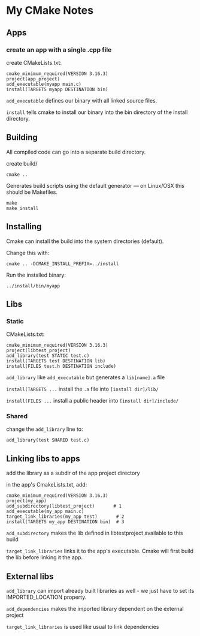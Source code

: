 # My CMake Notes

## Apps

### create an app with a single .cpp file

create CMakeLists.txt:

    cmake_minimum_required(VERSION 3.16.3)
    project(app_project)
    add_executable(myapp main.c)
    install(TARGETS myapp DESTINATION bin)


`add_executable` defines our binary with all linked source files.

`install` tells cmake to install our binary into the bin directory of the install directory.

## Building

All compiled code can go into a separate build directory.

create build/

    cmake ..

Generates build scripts using the default generator — on Linux/OSX this should be Makefiles.

    make
    make install


## Installing

Cmake can install the build into the system directories (default).

Change this with:

    cmake .. -DCMAKE_INSTALL_PREFIX=../install

Run the installed binary:

    ../install/bin/myapp

## Libs

### Static

CMakeLists.txt:

    cmake_minimum_required(VERSION 3.16.3)
    project(libtest_project)
    add_library(test STATIC test.c)
    install(TARGETS test DESTINATION lib)
    install(FILES test.h DESTINATION include)

`add_library` like `add_executable` but generates a `lib[name].a` file

`install(TARGETS ...` install the `.a` file into `[install dir]/lib/`

`install(FILES ...` install a public header into `[install dir]/include/`

### Shared

change the `add_library` line to:

    add_library(test SHARED test.c)

## Linking libs to apps

add the library as a subdir of the app project directory

in the app's CmakeLists.txt, add:

    cmake_minimum_required(VERSION 3.16.3)
    project(my_app)
    add_subdirectory(libtest_project)       # 1
    add_executable(my_app main.c)
    target_link_libraries(my_app test)       # 2
    install(TARGETS my_app DESTINATION bin)  # 3


`add_subdirectory` makes the lib defined in libtestproject available to this build

`target_link_libraries` links it to the app's executable. Cmake will first build the lib before linking it the app.

## External libs


`add_library` can import already built libraries as well - we just have to set its IMPORTED_LOCATION property.

`add_dependencies` makes the imported library dependent on the external project

`target_link_libraries` is used like usual to link dependencies
